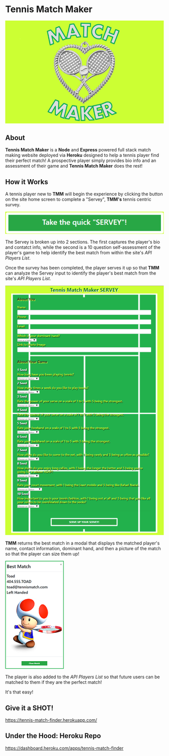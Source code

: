 # Tennis Match Maker

![](app/public/images/logo.png)

## About

**Tennis Match Maker** is a **Node** and **Express** powered full stack match making website deployed via **Heroku** designed to help a tennis player find their perfect match!  A prospective player simply provides bio info and an assessment of their game and **Tennis Match Maker** does the rest!

## How it Works
 
A tennis player new to **TMM** will begin the experience by clicking the button on the site home screen to complete a "Servey", **TMM's** tennis centric survey. 

![](app/public/images/survey.png)

The Servey is broken up into 2 sections.  The first captures the player's bio and contatct info, while the second is a 10 question self-assessment of the player's game to help identify the best match from within the site's _API Players List_. 

Once the survey has been completed, the player serves it up so that **TMM** can analyze the Servey input to identify the player's best match from the site's _API Players List_.

![](app/public/images/serveyscreen.png)

**TMM** returns the best match in a modal that displays the matched player's name, contact information, dominant hand, and then a picture of the match so that the player can size them up!

![](app/public/images/matchmodal.png)

The player is also added to the _API Players List_ so that future users can be matched to them if they are the perfect match!

It's that easy!

## Give it a SHOT!

https://tennis-match-finder.herokuapp.com/

## Under the Hood: Heroku Repo

https://dashboard.heroku.com/apps/tennis-match-finder


